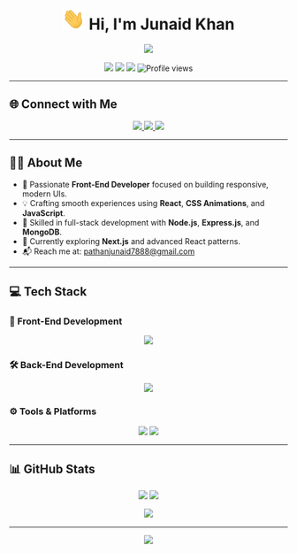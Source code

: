 <h1 align="center">
  <img src="https://raw.githubusercontent.com/ABSphreak/ABSphreak/master/gifs/Hi.gif" height="40"/>
  Hi, I'm Junaid Khan
</h1>

<p align="center">
  <img src="https://readme-typing-svg.demolab.com?font=Fira+Code&pause=800&color=F7A41D&center=true&vCenter=true&width=600&lines=Front-End+Developer+%7C+React+Enthusiast;Crafting+beautiful%2C+interactive+UIs;Turning+ideas+into+digital+experiences" />
</p>

<p align="center">
  <img src="https://img.shields.io/badge/Focus-Frontend%20%26%20Backend-blueviolet?style=for-the-badge" />
  <img src="https://img.shields.io/badge/Stack-React%2C%20Node.js%2C%20MongoDB-yellowgreen?style=for-the-badge" />
  <img src="https://img.shields.io/badge/Tools-VSCode%2C%20Postman%2C%20Notepad++%2C%20AI-orange?style=for-the-badge" />
  <img src="https://komarev.com/ghpvc/?username=junaidkhan1723&style=for-the-badge&color=brightgreen" alt="Profile views" />
</p>

---

## 🌐 Connect with Me

<p align="center">
  <a href="https://www.linkedin.com/in/junaidkhan1723" target="_blank">
    <img src="https://img.shields.io/badge/LinkedIn-0A66C2?logo=linkedin&logoColor=white&style=for-the-badge" />
  </a>
  <a href="mailto:pathanjunaid7888@gmail.com">
    <img src="https://img.shields.io/badge/Email-D14836?logo=gmail&logoColor=white&style=for-the-badge" />
  </a>
  <a href="https://github.com/junaidkhan1723">
    <img src="https://img.shields.io/badge/GitHub-181717?logo=github&logoColor=white&style=for-the-badge" />
  </a>
</p>

---

## 👨‍💻 About Me

- 🎨 Passionate **Front-End Developer** focused on building responsive, modern UIs.
- 💡 Crafting smooth experiences using **React**, **CSS Animations**, and **JavaScript**.
- 🔧 Skilled in full-stack development with **Node.js**, **Express.js**, and **MongoDB**.
- 🚀 Currently exploring **Next.js** and advanced React patterns.
- 📬 Reach me at: [pathanjunaid7888@gmail.com](mailto:pathanjunaid7888@gmail.com)

---

## 💻 Tech Stack

### 🎨 Front-End Development
<p align="center">
  <img src="https://skillicons.dev/icons?i=html,css,js,react,bootstrap,figma" />
</p>

### 🛠️ Back-End Development
<p align="center">
  <img src="https://skillicons.dev/icons?i=nodejs,express,mongodb" />
</p>

### ⚙️ Tools & Platforms
<p align="center">
  <img src="https://skillicons.dev/icons?i=git,github,vscode,postman,ai" />
  <img src="https://img.shields.io/badge/Notepad++-1B6AC6?style=for-the-badge&logo=notepadplusplus&logoColor=white" />
</p>

---

## 📊 GitHub Stats

<p align="center">
  <img src="https://github-readme-stats.vercel.app/api?username=junaidkhan1723&show_icons=true&theme=radical&hide_border=true" height="180"/>
  <img src="https://streak-stats.demolab.com?user=junaidkhan1723&theme=radical&hide_border=true" height="180" />


</p>

<p align="center">
  <img src="https://github-readme-stats.vercel.app/api/top-langs/?username=junaidkhan1723&langs_count=8&theme=radical&layout=compact&hide_border=true" height="130"/>
</p>

---

<p align="center">
  <img src="https://capsule-render.vercel.app/api?type=waving&color=0:91EAE4,100:7F7FD5&height=120&section=footer"/>
</p>

